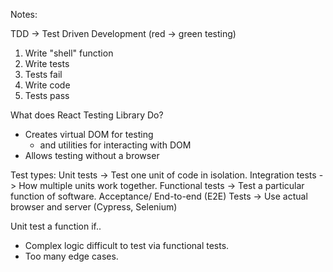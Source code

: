 Notes:

TDD -> Test Driven Development (red -> green testing)

1. Write "shell" function
2. Write tests
3. Tests fail
4. Write code
5. Tests pass

What does React Testing Library Do?

- Creates virtual DOM for testing
  - and utilities for interacting with DOM
- Allows testing without a browser

Test types:
Unit tests -> Test one unit of code in isolation.
Integration tests -> How multiple units work together.
Functional tests -> Test a particular function of software.
Acceptance/ End-to-end (E2E) Tests -> Use actual browser and server (Cypress, Selenium)

Unit test a function if..

- Complex logic difficult to test via functional tests.
- Too many edge cases.
